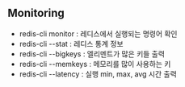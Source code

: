 ## Monitoring

+ redis-cli monitor : 레디스에서 실행되는 명령어 확인
+ redis-cli --stat : 레디스 통계 정보
+ redis-cli --bigkeys : 엘리멘트가 많은 키들 출력
+ redis-cli --memkeys : 메모리를 많이 사용하는 키
+ redis-cli --latency : 실행 min, max, avg 시간 출력
